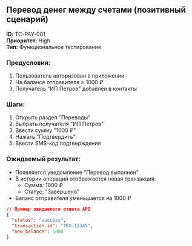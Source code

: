 ## Перевод денег между счетами (позитивный сценарий)
**ID:** TC-PAY-001  
**Приоритет:** High  
**Тип:** Функциональное тестирование

### Предусловия:
1. Пользователь авторизован в приложении
2. На балансе отправителя ≥ 1000 ₽
3. Получатель "ИП Петров" добавлен в контакты

### Шаги:
1. Открыть раздел "Переводы"
2. Выбрать получателя "ИП Петров"
3. Ввести сумму "1000 ₽"
4. Нажать "Подтвердить"
5. Ввести SMS-код подтверждения

### Ожидаемый результат:
- Появляется уведомление "Перевод выполнен"
- В истории операций отображается новая транзакция:
  - Сумма: 1000 ₽
  - Статус: "Завершено"
- Баланс отправителя уменьшается на 1000 ₽

```json
// Пример ожидаемого ответа API
{
  "status": "success",
  "transaction_id": "TRX-12345",
  "new_balance": 5000
}
```